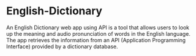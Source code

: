 # English-Dictionary
An English Dictionary web app using API is a tool that allows users to look up the meaning and audio pronunciation of words in the English language. The app retrieves the information from an API (Application Programming Interface) provided by a dictionary database. 
